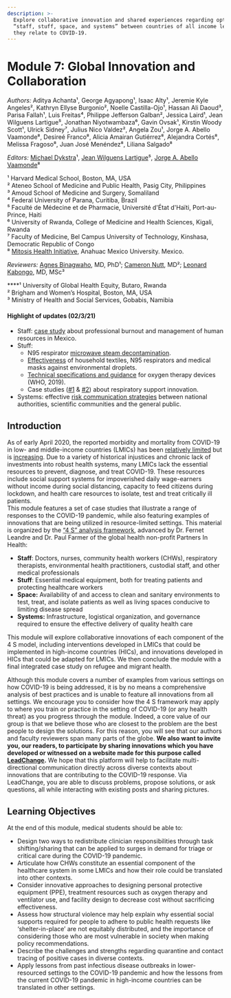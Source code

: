 ```yaml
---
description: >-
  Explore collaborative innovation and shared experiences regarding optimizing
  “staff, stuff, space, and systems” between countries of all income levels as
  they relate to COVID-19.
---
```


# Module 7: Global Innovation and Collaboration

_Authors:_ Aditya Achanta¹, George Agyapong¹, Isaac Alty¹, Jeremie Kyle Angeles², Kathryn Ellyse Burgonio², Noelle Castilla-Ojo¹, Hassan Ali Daoud³, Parisa Fallah¹, Luis Freitas⁴, Philippe Jefferson Galban², Jessica Laird¹, Jean Wilguens Lartigue⁵, Jonathan Niyotwambaza⁶, Gavin Ovsak¹, Kirstin Woody Scott¹, Ulrick Sidney⁷, Julius Nico Valdez², Angela Zou¹, Jorge A. Abello Vaamonde⁸, Desireé Franco⁸, Alicia Amairan Gutiérrez⁸, Alejandra Cortés⁸, Melissa Fragoso⁸, Juan José Menéndez⁸, Liliana Salgado⁸

_Editors:_ [Michael Dykstra](mailto:michael_dykstra@hms.harvard.edu)¹, [Jean Wilguens Lartigue](mailto:drlartigue@gmail.com)⁵, [Jorge A. Abello Vaamonde](mailto:abelloj.mitosis@gmail.com)⁸

¹ Harvard Medical School, Boston, MA, USA  
² Ateneo School of Medicine and Public Health, Pasig City, Philippines  
³ Amoud School of Medicine and Surgery, Somaliland  
⁴ Federal University of Parana, Curitiba, Brazil   
⁵ Faculté de Médecine et de Pharmacie, Université d'État d'Haïti, Port-au-Prince, Haiti  
⁶ University of Rwanda, College of Medicine and Health Sciences, Kigali, Rwanda  
⁷ Faculty of Medicine, Bel Campus University of Technology, Kinshasa, Democratic Republic of Congo  
⁸ [Mitosis Health Initiative](mailto:info@mitosishealth.org), Anahuac Mexico University. Mexico. 

_Reviewers:_ [Agne](https://ughe.org/meet-the-team/agnes-binagwaho/)[s Binagwaho](https://ughe.org/meet-the-team/agnes-binagwaho/), MD, PhD¹; [Cameron Nutt](https://connects.catalyst.harvard.edu/Profiles/display/Person/122757), MD²; [Leonard Kabongo](https://www.linkedin.com/in/leonard-kabongo-3b82b247/), MD, MSc³  
  
****¹ University of Global Health Equity, Butaro, Rwanda  
² Brigham and Women’s Hospital, Boston, MA, USA  
³ Ministry of Health and Social Services, Gobabis, Namibia

#### Highlight of updates \(02/3/21\)

* Staff: [case study](staff.md#case-study-mexico) about professional burnout and management of human resources in Mexico. 
* Stuff: 
  * N95 respirator [microwave steam decontamination](stuff-1.md#addressing-ppe-shortages-in-the-united-states).
  * [Effectiveness](stuff-1.md#addressing-ppe-shortages-in-the-united-states) of household textiles, N95 respirators and medical masks against environmental droplets. 
  * [Technical specifications and guidance](stuff-1.md#focus-2-oxygen-administration) for oxygen therapy devices \(WHO, 2019\). 
  * Case studies \([\#1](stuff-1.md#case-study-1-reconfiguring-machines-for-sleep-apnea-into-hospital-ventilators) & [\#2](stuff-1.md#case-study-2-friendly-ventilador)\) about respiratory support innovation.  
* Systems: effective [risk communication strategies](systems/risk-communication-strategies.md) between national authorities, scientific communities and the general public. 

## **Introduction**

As of early April 2020, the reported morbidity and mortality from COVID-19 in low- and middle-income countries \(LMICs\) has been [relatively limited](https://www.bbc.com/news/world-africa-52058717) but is [increasing](https://qz.com/africa/1827789/coronavirus-ghana-senegal-burkina-faso-shut-down/). Due to a variety of historical injustices and chronic lack of investments into robust health systems, many LMICs lack the essential resources to prevent, diagnose, and treat COVID-19. These resources include social support systems for impoverished daily wage-earners without income during social distancing, capacity to feed citizens during lockdown, and health care resources to isolate, test  and treat critically ill patients.   
This module features a set of case studies that illustrate a range of responses to the COVID-19 pandemic, while also featuring examples of innovations that are being utilized in resource-limited settings. This material is organized by the [“4 S” analysis framework](https://www.globalhealthnow.org/2017-11/paul-farmer-remember-4-ss), advanced by Dr. Fernet Leandre and Dr. Paul Farmer of the global health non-profit Partners In Health:

* **Staff**: Doctors, nurses, community health workers \(CHWs\), respiratory therapists, environmental health practitioners, custodial staff, and other medical professionals
* **Stuff**: Essential medical equipment, both for treating patients and protecting healthcare workers
* **Space:** Availability of and access to clean and sanitary environments to test, treat, and isolate patients as well as living spaces conducive to limiting disease spread
* **Systems:** Infrastructure, logistical organization, and governance required to ensure the effective delivery of quality health care

This module will explore collaborative innovations of each component of the 4 S model, including interventions developed in LMICs that could be implemented in high-income countries \(HICs\), and innovations developed in HICs that could be adapted for LMICs. We then conclude the module with a final integrated case study on refugee and migrant health.

Although this module covers a number of examples from various settings on how COVID-19 is being addressed, it is by no means a comprehensive analysis of best practices and is unable to feature all innovations from all settings. We encourage you to consider how the 4 S framework may apply to where you train or practice in the setting of COVID-19 \(or any health threat\) as you progress through the module. Indeed, a core value of our group is that we believe those who are closest to the problem are the best people to design the solutions. For this reason, you will see that our authors and faculty reviewers span many parts of the globe. **We also want to invite you, our readers, to participate by sharing innovations which you have developed or witnessed on a website made for this purpose called** [**LeadChange**](http://leadchange.herokuapp.com/c1289?tab=activity#)**.** We hope that this platform will help to facilitate multi-directional communication directly across diverse contexts about innovations that are contributing to the COVID-19 response. Via LeadChange, you are able to discuss problems, propose solutions, or ask questions, all while interacting with existing posts and sharing pictures. 

## **Learning Objectives**

At the end of this module, medical students should be able to:

* Design two ways to redistribute clinician responsibilities through task shifting/sharing that can be applied to surges in demand for triage or critical care during the COVID-19 pandemic.
* Articulate how CHWs constitute an essential component of the healthcare system in some LMICs and how their role could be translated into other contexts.
* Consider innovative approaches to designing personal protective equipment \(PPE\), treatment resources such as oxygen therapy and ventilator use, and facility design to decrease cost without sacrificing effectiveness.
* Assess how structural violence may help explain why essential social supports required for people to adhere to public health requests like ‘shelter-in-place’ are not equitably distributed, and the importance of considering those who are most vulnerable in society when making policy recommendations.
* Describe the challenges and strengths regarding quarantine and contact tracing of positive cases in diverse contexts.
* Apply lessons from past infectious disease outbreaks in lower-resourced settings to the COVID-19 pandemic and how the lessons from the current COVID-19 pandemic in high-income countries can be translated in other settings.




